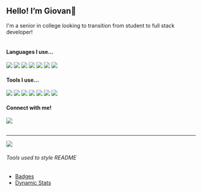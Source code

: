 <h2>Hello! I’m Giovan👋</h2>
I'm a senior in college looking to transition from student to full stack developer!
<br><br>
<section>
  <h4>Languages I use...</h4>
  <div>
    <img src="https://img.shields.io/badge/-HTML-E34F26?logo=html5&logoColor=white">
    <img src="https://img.shields.io/badge/-CSS-1572B6?logo=css3&logoColor=white">
    <img src="https://img.shields.io/badge/-JavaScript-F7DF1E?logo=javascript&logoColor=white">
    <img src="https://img.shields.io/badge/-Python-3776AB?logo=python&logoColor=white">
    <img src="https://img.shields.io/badge/-Java-007396?logoColor=white">
    <img src="https://img.shields.io/badge/-PHP-777BB4?logo=php&logoColor=white">
    <img src="https://img.shields.io/badge/-Sass-CC6699?logo=sass&logoColor=white">
  </div>
  <h4>Tools I use...</h4>
  <div>
    <img src="https://img.shields.io/badge/-React-61DAFB?logo=react&logoColor=white">
    <img src="https://img.shields.io/badge/-Node.js-5FA04E?logo=node.js&logoColor=white">
    <img src="https://img.shields.io/badge/-Express-000000?logo=express&logoColor=white">
    <img src="https://img.shields.io/badge/-MySQL-4479A1?logo=mysql&logoColor=white">
    <img src="https://img.shields.io/badge/-Bootstrap-7952B3?logo=bootstrap&logoColor=white">
    <img src="https://img.shields.io/badge/-Docker-2496ED?logo=docker&logoColor=white">
    <img src="https://img.shields.io/badge/-Postman-FF6C37?logo=postman&logoColor=white">
  </div>
</section>
<section>
  <h4>Connect with me!</h4>
  <a href="https://www.linkedin.com/in/gecervantes/">
    <img src="https://img.shields.io/badge/-LinkedIn-0A66C2?logo=linkedin&logoColor=white">
  </a>
</section>
<br>
<hr>
<section>
  <img src="https://github-readme-streak-stats.herokuapp.com/?user=Gecervantes01&theme=onedark">
</section>

<section>
  <h6>Tools used to style README</h6>
  <ul>
    <li>
      <a href="https://github.com/badges/shields">Badges</a>
    </li>
    <li>
      <a href="https://github.com/alexandresanlim/Badges4-README.md-Profile">Dynamic Stats</a>
    </li>
  </ul>
</section>






<!---
Gecervantes01/Gecervantes01 is a ✨ special ✨ repository because its `README.md` (this file) appears on your GitHub profile.
You can click the Preview link to take a look at your changes.
--->

